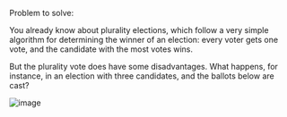 Problem to solve:

You already know about plurality elections, which follow a very simple algorithm for determining the winner of an election: every voter gets one vote, and the candidate with the most votes wins.

But the plurality vote does have some disadvantages. What happens, for instance, in an election with three candidates, and the ballots below are cast?

![image](https://github.com/user-attachments/assets/d49a24cd-c3e1-4416-8b1e-92039a098ee8)



